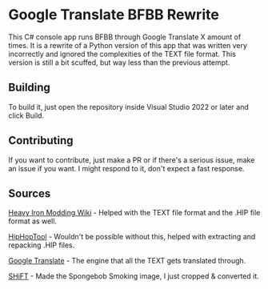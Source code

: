 # Google Translate BFBB Rewrite

This C# console app runs BFBB through Google Translate X amount of times. It is a rewrite of a Python version of this app that was written very incorrectly and ignored the complexities of the TEXT file format. This version is still a bit scuffed, but way less than the previous attempt.

## Building
To build it, just open the repository inside Visual Studio 2022 or later and click Build.

## Contributing
If you want to contribute, just make a PR or if there's a serious issue, make an issue if you want. I might respond to it, don't expect a fast response.

## Sources
[Heavy Iron Modding Wiki](https://www.heavyironmodding.org/wiki/Main_Page) - Helped with the TEXT file format and the .HIP file format as well.

[HipHopTool](https://github.com/igorseabra4/HipHopTool) - Wouldn't be possible without this, helped with extracting and repacking .HIP files.

[Google Translate](https://translate.google.com/) - The engine that all the TEXT gets translated through.

[SHiFT](https://www.youtube.com/@SHiFTss) - Made the Spongebob Smoking image, I just cropped & converted it.
